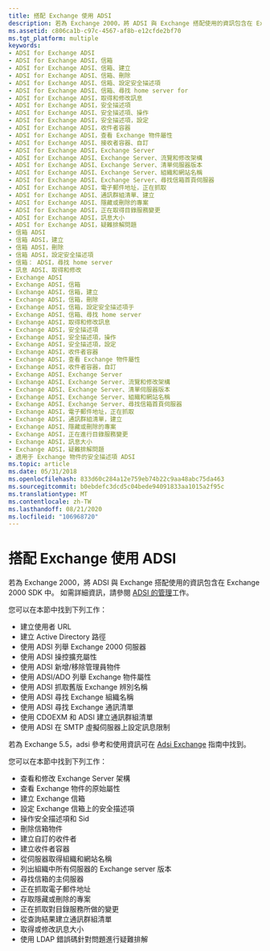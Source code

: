 ```yaml
---
title: 搭配 Exchange 使用 ADSI
description: 若為 Exchange 2000，將 ADSI 與 Exchange 搭配使用的資訊包含在 Exchange 2000 SDK 中。 如需詳細資訊，請參閱 ADSI 的管理工作。
ms.assetid: c806ca1b-c97c-4567-af8b-e12cfde2bf70
ms.tgt_platform: multiple
keywords:
- ADSI for Exchange ADSI
- ADSI for Exchange ADSI，信箱
- ADSI for Exchange ADSI、信箱、建立
- ADSI for Exchange ADSI、信箱、刪除
- ADSI for Exchange ADSI、信箱、設定安全描述項
- ADSI for Exchange ADSI、信箱、尋找 home server for
- ADSI for Exchange ADSI，取得和修改訊息
- ADSI for Exchange ADSI，安全描述項
- ADSI for Exchange ADSI、安全描述項、操作
- ADSI for Exchange ADSI，安全描述項，設定
- ADSI for Exchange ADSI，收件者容器
- ADSI for Exchange ADSI，查看 Exchange 物件屬性
- ADSI for Exchange ADSI、接收者容器、自訂
- ADSI for Exchange ADSI，Exchange Server
- ADSI for Exchange ADSI、Exchange Server、流覽和修改架構
- ADSI for Exchange ADSI、Exchange Server、清單伺服器版本
- ADSI for Exchange ADSI、Exchange Server、組織和網站名稱
- ADSI for Exchange ADSI、Exchange Server、尋找信箱首頁伺服器
- ADSI for Exchange ADSI，電子郵件地址，正在抓取
- ADSI for Exchange ADSI、通訊群組清單、建立
- ADSI for Exchange ADSI、隱藏或刪除的專案
- ADSI for Exchange ADSI，正在取得目錄服務變更
- ADSI for Exchange ADSI，訊息大小
- ADSI for Exchange ADSI，疑難排解問題
- 信箱 ADSI
- 信箱 ADSI，建立
- 信箱 ADSI，刪除
- 信箱 ADSI，設定安全描述項
- 信箱： ADSI，尋找 home server
- 訊息 ADSI、取得和修改
- Exchange ADSI
- Exchange ADSI，信箱
- Exchange ADSI，信箱，建立
- Exchange ADSI，信箱，刪除
- Exchange ADSI，信箱，設定安全描述項于
- Exchange ADSI、信箱、尋找 home server
- Exchange ADSI，取得和修改訊息
- Exchange ADSI，安全描述項
- Exchange ADSI，安全描述項，操作
- Exchange ADSI，安全描述項，設定
- Exchange ADSI，收件者容器
- Exchange ADSI，查看 Exchange 物件屬性
- Exchange ADSI，收件者容器，自訂
- Exchange ADSI、Exchange Server
- Exchange ADSI、Exchange Server、流覽和修改架構
- Exchange ADSI、Exchange Server、清單伺服器版本
- Exchange ADSI、Exchange Server、組織和網站名稱
- Exchange ADSI、Exchange Server、尋找信箱首頁伺服器
- Exchange ADSI，電子郵件地址，正在抓取
- Exchange ADSI，通訊群組清單，建立
- Exchange ADSI、隱藏或刪除的專案
- Exchange ADSI，正在進行目錄服務變更
- Exchange ADSI，訊息大小
- Exchange ADSI，疑難排解問題
- 適用于 Exchange 物件的安全描述項 ADSI
ms.topic: article
ms.date: 05/31/2018
ms.openlocfilehash: 833d60c284a12e759eb74b22c9aa48abc75da463
ms.sourcegitcommit: b0ebdefc3dcd5c04bede94091833aa1015a2f95c
ms.translationtype: MT
ms.contentlocale: zh-TW
ms.lasthandoff: 08/21/2020
ms.locfileid: "106968720"
---
```

# <a name="using-adsi-with-exchange"></a>搭配 Exchange 使用 ADSI

若為 Exchange 2000，將 ADSI 與 Exchange 搭配使用的資訊包含在 Exchange 2000 SDK 中。 如需詳細資訊，請參閱 [ADSI 的管理](/previous-versions/office/developer/exchange-server-2003/aa125368(v=exchg.65))工作。

您可以在本節中找到下列工作：

-   建立使用者 URL
-   建立 Active Directory 路徑
-   使用 ADSI 列舉 Exchange 2000 伺服器
-   使用 ADSI 操控擴充屬性
-   使用 ADSI 新增/移除管理員物件
-   使用 ADSI/ADO 列舉 Exchange 物件屬性
-   使用 ADSI 抓取舊版 Exchange 辨別名稱
-   使用 ADSI 尋找 Exchange 組織名稱
-   使用 ADSI 尋找 Exchange 通訊清單
-   使用 CDOEXM 和 ADSI 建立通訊群組清單
-   使用 ADSI 在 SMTP 虛擬伺服器上設定訊息限制

若為 Exchange 5.5，adsi 參考和使用資訊可在 [Adsi Exchange](/previous-versions/office/developer/exchange-server-2007/aa579394(v=exchg.80)) 指南中找到。

您可以在本節中找到下列工作：

-   查看和修改 Exchange Server 架構
-   查看 Exchange 物件的原始屬性
-   建立 Exchange 信箱
-   設定 Exchange 信箱上的安全描述項
-   操作安全描述項和 Sid
-   刪除信箱物件
-   建立自訂的收件者
-   建立收件者容器
-   從伺服器取得組織和網站名稱
-   列出組織中所有伺服器的 Exchange server 版本
-   尋找信箱的主伺服器
-   正在抓取電子郵件地址
-   存取隱藏或刪除的專案
-   正在抓取對目錄服務所做的變更
-   從查詢結果建立通訊群組清單
-   取得或修改訊息大小
-   使用 LDAP 錯誤碼針對問題進行疑難排解

 

 